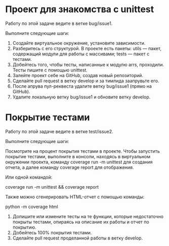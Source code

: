 # Проект для знакомства с unittest

Работу по этой задаче ведите в ветке bug/issue1.

Выполните следующие шаги:

1. Создайте виртуальное окружение, установите зависимости.
2. Разберитесь с его структурой. В проекте есть пакеты:
   utils — пакет, содержащий модули для работы с массивами;
   tests — пакет с тестами.
3. Добейтесь того, чтобы тесты, написанные к модулю arrs, проходили. Тесты пишите с помощью unittest.
4. Залейте проект себе на GitHub, создав новый репозиторий.
5. Сделайте pull request в ветку develop и за тимлида заапрувьте его.
6. После апрува пул-реквеста удалите ветку bug/issue1 (прямо на GitHub).
7. Удалите локальную ветку bug/issue1 и обновите ветку develop.

# Покрытие тестами

Работу по этой задаче ведите в ветке test/issue2.

Выполните следующие шаги:

Посмотрите на процент покрытия тестами в проекте.
Чтобы запустить покрытие тестами, выполните в консоли, находясь в виртуальном окружении проекта, команду 
coverage run -m unittest для создания отчета, а далее команду coverage report для отображения.

Или одной командой:

coverage run -m unittest && coverage report

Также можно сгенерировать HTML-отчет с помощью команды:

python -m coverage html

1. Допишите или измените тесты на те функции, которые недостаточно покрыты тестами, опираясь на описание их работы и отчет по покрытию.
2. Добейтесь 100% покрытия тестами.
3. Сделайте pull request проделанной работы в ветку develop.
